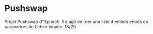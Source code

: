Pushswap
========

Projet Pushswap d''Epitech.
Il s'agit de trier une liste d'entiers entrés en paramètres du fichier binaire.
18/20.
